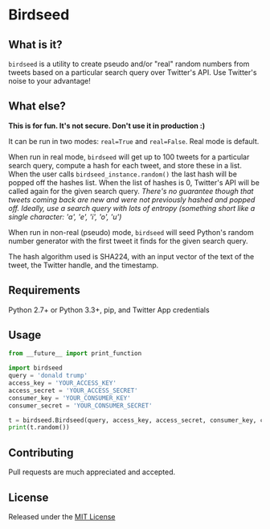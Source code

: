 # Birdseed
## What is it?
`birdseed` is a utility to create pseudo and/or "real" random numbers from tweets based on a particular search query over Twitter's API. Use Twitter's noise to your advantage!

## What else?
**This is for fun. It's not secure. Don't use it in production :)**

It can be run in two modes: `real=True` and `real=False`. Real mode is default.

When run in real mode, `birdseed` will get up to 100 tweets for a particular search query, compute a hash for each tweet, and store these in a list. When the user calls `birdseed_instance.random()` the last hash will be popped off the hashes list. When the list of hashes is 0, Twitter's API will be called again for the given search query. *There's no guarantee though that tweets coming back are new and were not previously hashed and popped off. Ideally, use a search query with lots of entropy (something short like a single character: 'a', 'e', 'i', 'o', 'u')*

When run in non-real (pseudo) mode, `birdseed` will seed Python's random number generator with the first tweet it finds for the given search query.

The hash algorithm used is SHA224, with an input vector of the text of the tweet, the Twitter handle, and the timestamp. 

## Requirements
Python 2.7+ or Python 3.3+, pip, and Twitter App credentials 


## Usage
```python
from __future__ import print_function

import birdseed
query = 'donald trump'
access_key = 'YOUR_ACCESS_KEY'
access_secret = 'YOUR_ACCESS_SECRET'
consumer_key = 'YOUR_CONSUMER_KEY'
consumer_secret = 'YOUR_CONSUMER_SECRET'

t = birdseed.Birdseed(query, access_key, access_secret, consumer_key, consumer_secret)
print(t.random())
```

## Contributing
Pull requests are much appreciated and accepted.


## License
Released under the [MIT License](http://www.opensource.org/licenses/MIT)
